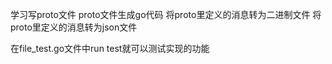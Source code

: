 学习写proto文件
proto文件生成go代码
将proto里定义的消息转为二进制文件
将proto里定义的消息转为json文件

在file_test.go文件中run test就可以测试实现的功能